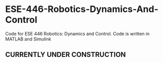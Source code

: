 # ESE-446-Robotics-Dynamics-And-Control
Code for ESE 446 Robotics: Dynamics and Control. Code is written in MATLAB and Simulink

## CURRENTLY UNDER CONSTRUCTION
